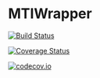 # MTIWrapper

[![Build Status](https://travis-ci.org/mirestrepo/MTIWrapper.jl.svg?branch=master)](https://travis-ci.org/mirestrepo/MTIWrapper.jl)

[![Coverage Status](https://coveralls.io/repos/mirestrepo/MTIWrapper.jl/badge.svg?branch=master&service=github)](https://coveralls.io/github/mirestrepo/MTIWrapper.jl?branch=master)

[![codecov.io](http://codecov.io/github/mirestrepo/MTIWrapper.jl/coverage.svg?branch=master)](http://codecov.io/github/mirestrepo/MTIWrapper.jl?branch=master)
